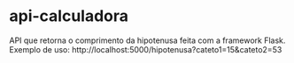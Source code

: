 # api-calculadora

API que retorna o comprimento da hipotenusa feita com a framework Flask.
Exemplo de uso: http://localhost:5000/hipotenusa?cateto1=15&cateto2=53
